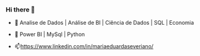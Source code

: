 ### Hi there 👋



- 🔭 Analise de Dados | Análise de BI | Ciência de Dados | SQL | Economia 
- 🌱 Power BI | MySql | Python

- 📫https://www.linkedin.com/in/mariaeduardaseveriano/


